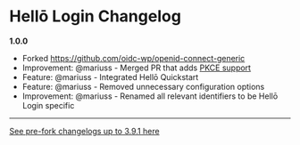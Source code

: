 # Hellō Login Changelog

**1.0.0**

- Forked https://github.com/oidc-wp/openid-connect-generic
- Improvement: @mariuss - Merged PR that adds [PKCE support](https://github.com/oidc-wp/openid-connect-generic/pull/421)
- Feature: @mariuss - Integrated Hellō Quickstart
- Feature: @mariuss - Removed unnecessary configuration options
- Improvement: @mariuss - Renamed all relevant identifiers to be Hellō Login specific

--------

[See pre-fork changelogs up to 3.9.1 here](https://github.com/oidc-wp/openid-connect-generic/blob/main/CHANGELOG.md)
